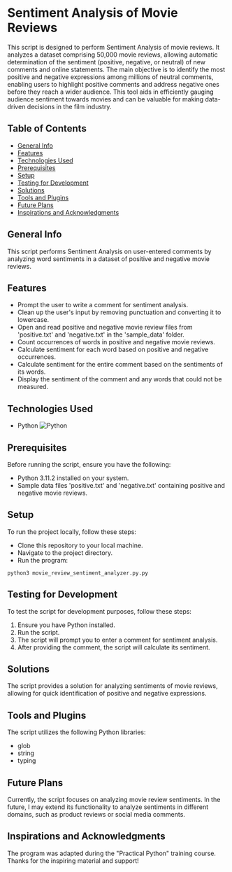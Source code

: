 # Sentiment Analysis of Movie Reviews

This script is designed to perform Sentiment Analysis of movie reviews. It analyzes a dataset comprising 50,000 movie reviews, allowing automatic determination of the sentiment (positive, negative, or neutral) of new comments and online statements. The main objective is to identify the most positive and negative expressions among millions of neutral comments, enabling users to highlight positive comments and address negative ones before they reach a wider audience. This tool aids in efficiently gauging audience sentiment towards movies and can be valuable for making data-driven decisions in the film industry.

## Table of Contents
* [General Info](#general-info)
* [Features](#features)
* [Technologies Used](#technologies-used)
* [Prerequisites](#prerequisites)
* [Setup](#setup)
* [Testing for Development](#testing-for-velopment)
* [Solutions](#solutions)
* [Tools and Plugins](#tools-and-plugins)
* [Future Plans](#future-plans)
* [Inspirations and Acknowledgments](#inspirations-and-acknowledgments)

## General Info
This script performs Sentiment Analysis on user-entered comments by analyzing word sentiments in a dataset of positive and negative movie reviews.

## Features
* Prompt the user to write a comment for sentiment analysis.
* Clean up the user's input by removing punctuation and converting it to lowercase.
* Open and read positive and negative movie review files from 'positive.txt' and 'negative.txt' in the 'sample_data' folder.
* Count occurrences of words in positive and negative movie reviews.
* Calculate sentiment for each word based on positive and negative occurrences.
* Calculate sentiment for the entire comment based on the sentiments of its words.
* Display the sentiment of the comment and any words that could not be measured.

## Technologies Used
* Python
![Python](https://img.shields.io/badge/python-3670A0?style=for-the-badge&logo=python&logoColor=ffdd54)

## Prerequisites
Before running the script, ensure you have the following:
* Python 3.11.2 installed on your system.
* Sample data files 'positive.txt' and 'negative.txt' containing positive and negative movie reviews.

## Setup
To run the project locally, follow these steps:

- Clone this repository to your local machine.
- Navigate to the project directory.
- Run the program:
```
python3 movie_review_sentiment_analyzer.py.py
```

## Testing for Development
To test the script for development purposes, follow these steps:
1. Ensure you have Python installed.
2. Run the script.
3. The script will prompt you to enter a comment for sentiment analysis.
4. After providing the comment, the script will calculate its sentiment.

## Solutions
The script provides a solution for analyzing sentiments of movie reviews, allowing for quick identification of positive and negative expressions.

## Tools and Plugins
The script utilizes the following Python libraries:
* glob
* string
* typing

## Future Plans
Currently, the script focuses on analyzing movie review sentiments. In the future, I may extend its functionality to analyze sentiments in different domains, such as product reviews or social media comments.

## Inspirations and Acknowledgments
The program was adapted during the "Practical Python" training course. Thanks for the inspiring material and support!
